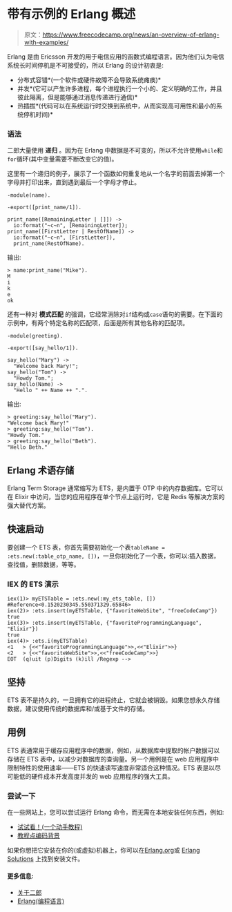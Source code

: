 # 带有示例的 Erlang 概述

> 原文：<https://www.freecodecamp.org/news/an-overview-of-erlang-with-examples/>

Erlang 是由 Ericsson 开发的用于电信应用的函数式编程语言。因为他们认为电信系统长时间停机是不可接受的，所以 Erlang 的设计初衷是:

*   分布式容错*(一个软件或硬件故障不会导致系统瘫痪)*
*   并发*(它可以产生许多进程，每个进程执行一个小的、定义明确的工作，并且彼此隔离，但是能够通过消息传递进行通信)*
*   热插拔*(代码可以在系统运行时交换到系统中，从而实现高可用性和最小的系统停机时间)*

### **语法**

二郎大量使用 ****递归**** 。因为在 Erlang 中数据是不可变的，所以不允许使用`while`和`for`循环(其中变量需要不断改变它的值)。

这里有一个递归的例子，展示了一个函数如何重复地从一个名字的前面去掉第一个字母并打印出来，直到遇到最后一个字母才停止。

```
-module(name).

-export([print_name/1]).

print_name([RemainingLetter | []]) ->
  io:format("~c~n", [RemainingLetter]);
print_name([FirstLetter | RestOfName]) ->
  io:format("~c~n", [FirstLetter]),
  print_name(RestOfName).
```

输出:

```
> name:print_name("Mike").
M
i
k
e
ok
```

还有一种对 ****模式匹配**** 的强调，它经常消除对`if`结构或`case`语句的需要。在下面的示例中，有两个特定名称的匹配项，后面是所有其他名称的匹配项。

```
-module(greeting).

-export([say_hello/1]).

say_hello("Mary") ->
  "Welcome back Mary!";
say_hello("Tom") ->
  "Howdy Tom.";
say_hello(Name) ->
  "Hello " ++ Name ++ ".".
```

输出:

```
> greeting:say_hello("Mary").
"Welcome back Mary!"
> greeting:say_hello("Tom").
"Howdy Tom."
> greeting:say_hello("Beth").
"Hello Beth."
```

## **Erlang 术语存储**

Erlang Term Storage 通常缩写为 ETS，是内置于 OTP 中的内存数据库。它可以在 Elixir 中访问，当您的应用程序在单个节点上运行时，它是 Redis 等解决方案的强大替代方案。

## **快速启动**

要创建一个 ETS 表，你首先需要初始化一个表`tableName = :ets.new(:table_otp_name, [])`，一旦你初始化了一个表，你可以:插入数据，查找值，删除数据，等等。

### **IEX 的 ETS 演示**

```
iex(1)> myETSTable = :ets.new(:my_ets_table, [])
#Reference<0.1520230345.550371329.65846>
iex(2)> :ets.insert(myETSTable, {"favoriteWebSite", "freeCodeCamp"})
true
iex(3)> :ets.insert(myETSTable, {"favoriteProgrammingLanguage", "Elixir"})
true
iex(4)> :ets.i(myETSTable)
<1   > {<<"favoriteProgrammingLanguage">>,<<"Elixir">>}
<2   > {<<"favoriteWebSite">>,<<"freeCodeCamp">>}
EOT  (q)uit (p)Digits (k)ill /Regexp -->
```

## **坚持**

ETS 表不是持久的，一旦拥有它的进程终止，它就会被销毁。如果您想永久存储数据，建议使用传统的数据库和/或基于文件的存储。

## **用例**

ETS 表通常用于缓存应用程序中的数据，例如，从数据库中提取的帐户数据可以存储在 ETS 表中，以减少对数据库的查询量。另一个用例是在 web 应用程序中限制特性的使用速率——ETS 的快速读写速度非常适合这种情况。ETS 表是以尽可能低的硬件成本开发高度并发的 web 应用程序的强大工具。

### **尝试一下**

在一些网站上，您可以尝试运行 Erlang 命令，而无需在本地安装任何东西，例如:

*   [试试看！(一个动手教程)](http://www.tryerlang.org/)
*   [教程点编码背景](https://www.tutorialspoint.com/compile_erlang_online.php)

如果你想把它安装在你的(或虚拟)机器上，你可以在[Erlang.org](https://www.erlang.org/downloads)或 [Erlang Solutions](https://www.erlang-solutions.com/resources/download.html) 上找到安装文件。

#### **更多信息:**

*   [关于二郎](https://www.erlang.org/about)
*   [Erlang(编程语言)](https://en.wikipedia.org/wiki/Erlang_(programming_language))